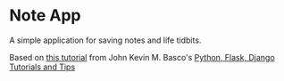 # Note App

A simple application for saving notes and life tidbits.

Based on [this tutorial](https://medium.com/python-flask-django-tutorials-and-tips/how-to-build-a-crud-application-using-flask-python-framework-3a398b04c3c6) from John Kevin M. Basco's [Python, Flask, Django Tutorials and Tips](https://medium.com/python-flask-django-tutorials-and-tips)
